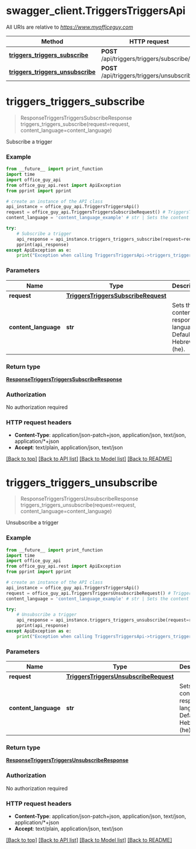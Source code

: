 # swagger_client.TriggersTriggersApi

All URIs are relative to *https://www.myofficeguy.com*

Method | HTTP request | Description
------------- | ------------- | -------------
[**triggers_triggers_subscribe**](TriggersTriggersApi.md#triggers_triggers_subscribe) | **POST** /api/triggers/triggers/subscribe/ | Subscribe a trigger
[**triggers_triggers_unsubscribe**](TriggersTriggersApi.md#triggers_triggers_unsubscribe) | **POST** /api/triggers/triggers/unsubscribe/ | Unsubscribe a trigger


# **triggers_triggers_subscribe**
> ResponseTriggersTriggersSubscribeResponse triggers_triggers_subscribe(request=request, content_language=content_language)

Subscribe a trigger

### Example
```python
from __future__ import print_function
import time
import office_guy_api
from office_guy_api.rest import ApiException
from pprint import pprint

# create an instance of the API class
api_instance = office_guy_api.TriggersTriggersApi()
request = office_guy_api.TriggersTriggersSubscribeRequest() # TriggersTriggersSubscribeRequest |  (optional)
content_language = 'content_language_example' # str | Sets the content response language. Defaults to Hebrew (he). (optional)

try:
    # Subscribe a trigger
    api_response = api_instance.triggers_triggers_subscribe(request=request, content_language=content_language)
    pprint(api_response)
except ApiException as e:
    print("Exception when calling TriggersTriggersApi->triggers_triggers_subscribe: %s\n" % e)
```

### Parameters

Name | Type | Description  | Notes
------------- | ------------- | ------------- | -------------
 **request** | [**TriggersTriggersSubscribeRequest**](TriggersTriggersSubscribeRequest.md)|  | [optional] 
 **content_language** | **str**| Sets the content response language. Defaults to Hebrew (he). | [optional] 

### Return type

[**ResponseTriggersTriggersSubscribeResponse**](ResponseTriggersTriggersSubscribeResponse.md)

### Authorization

No authorization required

### HTTP request headers

 - **Content-Type**: application/json-patch+json, application/json, text/json, application/*+json
 - **Accept**: text/plain, application/json, text/json

[[Back to top]](#) [[Back to API list]](../README.md#documentation-for-api-endpoints) [[Back to Model list]](../README.md#documentation-for-models) [[Back to README]](../README.md)

# **triggers_triggers_unsubscribe**
> ResponseTriggersTriggersUnsubscribeResponse triggers_triggers_unsubscribe(request=request, content_language=content_language)

Unsubscribe a trigger

### Example
```python
from __future__ import print_function
import time
import office_guy_api
from office_guy_api.rest import ApiException
from pprint import pprint

# create an instance of the API class
api_instance = office_guy_api.TriggersTriggersApi()
request = office_guy_api.TriggersTriggersUnsubscribeRequest() # TriggersTriggersUnsubscribeRequest |  (optional)
content_language = 'content_language_example' # str | Sets the content response language. Defaults to Hebrew (he). (optional)

try:
    # Unsubscribe a trigger
    api_response = api_instance.triggers_triggers_unsubscribe(request=request, content_language=content_language)
    pprint(api_response)
except ApiException as e:
    print("Exception when calling TriggersTriggersApi->triggers_triggers_unsubscribe: %s\n" % e)
```

### Parameters

Name | Type | Description  | Notes
------------- | ------------- | ------------- | -------------
 **request** | [**TriggersTriggersUnsubscribeRequest**](TriggersTriggersUnsubscribeRequest.md)|  | [optional] 
 **content_language** | **str**| Sets the content response language. Defaults to Hebrew (he). | [optional] 

### Return type

[**ResponseTriggersTriggersUnsubscribeResponse**](ResponseTriggersTriggersUnsubscribeResponse.md)

### Authorization

No authorization required

### HTTP request headers

 - **Content-Type**: application/json-patch+json, application/json, text/json, application/*+json
 - **Accept**: text/plain, application/json, text/json

[[Back to top]](#) [[Back to API list]](../README.md#documentation-for-api-endpoints) [[Back to Model list]](../README.md#documentation-for-models) [[Back to README]](../README.md)

